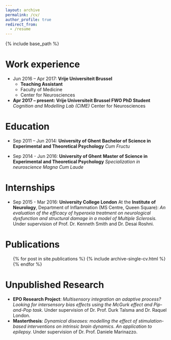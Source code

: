 ```yaml
---
layout: archive
permalink: /cv/
author_profile: true
redirect_from:
  - /resume
---
```

 {% include base_path %}
 
Work experience
======
- Jun 2016 – Apr 2017: **Vrije Universiteit Brussel**
  - **Teaching Assistant**
  - Faculty of Medicine
  - Center for Neurosciences
- **Apr 2017 – present: Vrije Universiteit Brussel
FWO PhD Student**
*Cognition and Modelling Lab (CIME)*
Center for Neurosciences

Education
======
- Sep 2011 – Jun 2014: **University of Ghent**
**Bachelor of Science in Experimental and Theoretical Psychology**
*Cum Fructu*

- Sep 2014 - Jun 2016: **University of Ghent**
**Master of Science in Experimental and Theoretical Psychology**
*Specialization in neuroscience*
*Magna Cum Laude*
  
Internships
======
* Sep 2015 - Mar 2016: **University College London**
  At the **Institute of Neurology**, Department of Inflammation (MS Centre, Queen Square): *An evaluation of   the efficacy of hyperoxia treatment on neurological dysfunction and structural damage in a model of Multiple Sclerosis.*       Under supervision of Prof. Dr. Kenneth Smith and Dr. Desai Roshni.

Publications
======
  <ul>{% for post in site.publications %}
    {% include archive-single-cv.html %}
  {% endfor %}</ul>
  
Unpublished Research
======
- **EPO Research Project**: *Multisensory integration an adaptive process? Looking for intersensory bias effects using the McGurk effect and Pip-and-Pop task*. Under supervision of Dr. Prof. Durk Talsma and Dr. Raquel London.
- **Masterthesis**: *Dynamical diseases: modelling the effect of stimulation-based interventions on intrinsic brain dynamics. An application to epilepsy.* Under supervision of Dr. Prof. Daniele Marinazzo.

